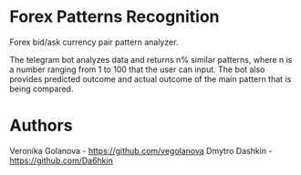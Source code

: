 # Forex Patterns Recognition
Forex bid/ask currency pair pattern analyzer.

The telegram bot analyzes data and returns n% similar patterns, where n is a number ranging from 1 to 100 that the user can input. The bot also provides predicted outcome and actual outcome of the main pattern that is being compared.

# Authors
Veronika Golanova - https://github.com/vegolanova
Dmytro Dashkin - https://github.com/Da6hkin

